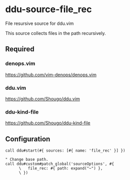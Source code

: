# ddu-source-file_rec

File resursive source for ddu.vim

This source collects files in the path recursively.

## Required

### denops.vim

https://github.com/vim-denops/denops.vim

### ddu.vim

https://github.com/Shougo/ddu.vim

### ddu-kind-file

https://github.com/Shougo/ddu-kind-file

## Configuration

```vim
call ddu#start(#{ sources: [#{ name: 'file_rec' }] })

" Change base path.
call ddu#custom#patch_global('sourceOptions', #{
      \   file_rec: #{ path: expand("~") },
      \ })
```
